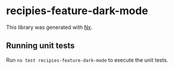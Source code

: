 # recipies-feature-dark-mode

This library was generated with [Nx](https://nx.dev).

## Running unit tests

Run `nx test recipies-feature-dark-mode` to execute the unit tests.
